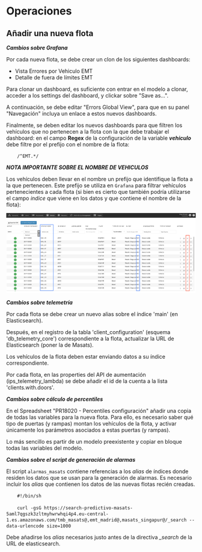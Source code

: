 # Operaciones

## Añadir una nueva flota


***Cambios sobre Grafana***

Por cada nueva flota, se debe crear un clon de los siguientes dashboards:

*  Vista Errores por Vehiculo EMT
*  Detalle de fuera de límites EMT

Para clonar un dashboard, es suficiente con entrar en el modelo a clonar, acceder a los settings del dashboard, y clickar sobre "Save as...".

A continuación, se debe editar "Errors Global View", para que en su panel "Navegación" incluya un enlace a estos nuevos dashboards.

Finalmente, se deben editar los nuevos dashboards para que filtren los vehículos que no pertenecen a la flota con la que debe trabajar el dashboard: en el campo **Regex** de la configuración de la variable ***vehiculo*** debe filtre por el prefijo con el nombre de la flota:

```
    /^EMT.*/
```

***NOTA IMPORTANTE SOBRE EL NOMBRE DE VEHICULOS***

Los vehículos deben llevar en el nombre un prefijo que identifique la flota a la que pertenecen. Este prefijo se utiliza en ```Grafana``` para filtrar vehículos pertenecientes a cada flota (si bien es cierto que también podría utilizarse el campo *indice* que viene en los datos y que contiene el nombre de la flota):

![](doc/img/vehicle_name_change_in_go.png)


***Cambios sobre telemetría***

Por cada flota se debe crear un nuevo alias sobre el índice 'main' (en Elasticsearch).

Después, en el registro de la tabla 'client_configuration' (esquema 'db_telemetry_core') correspondiente a la flota, actualizar la URL de Elasticsearch (poner la de Masats).

Los vehículos de la flota deben estar enviando datos a su índice correspondiente.

Por cada flota, en las properties del API de aumentación (ips_telemetry_lambda) se debe añadir el id de la cuenta a la lista 'clients.with.doors'.


***Cambios sobre cálculo de percentiles***

En el Spreadsheet "PR18020 - Percentiles configuración" añadir una copia de todas las variables para la nueva flota.
Para ello, es necesario saber qué tipo de puertas (y rampas) montan los vehículos de la flota, y activar únicamente los parámetros asociados a estas puertas (y rampas).

Lo más sencillo es partir de un modelo preexistente y copiar en bloque todas las variables del modelo.

***Cambios sobre el script de generación de alarmas***

El script ```alarmas_masats``` contiene referencias a los *alias* de índices donde residen los datos que se usan para la generación de alarmas.
Es necesario incluir los *alias* que contienen los datos de las nuevas flotas recién creadas.

```console
    #!/bin/sh

    curl -gsG https://search-predictivo-masats-5aml7qgszk3zltmyhwrwhqi4p4.eu-central-1.es.amazonaws.com/tmb_masats@,emt_madrid@,masats_singapur@/_search --data-urlencode size=1000
```

Debe añadirse los *alias* necesarios justo antes de la directiva *_search* de la URL de elasticsearch.
